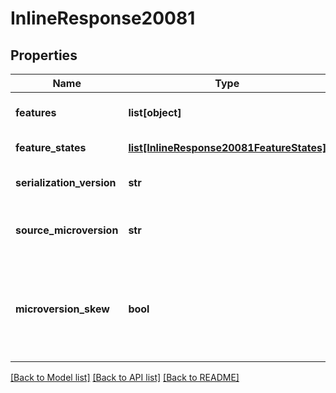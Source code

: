 # InlineResponse20081

## Properties
Name | Type | Description | Notes
------------ | ------------- | ------------- | -------------
**features** | **list[object]** | The modified features after updates have been applied | 
**feature_states** | [**list[InlineResponse20081FeatureStates]**](InlineResponse20081FeatureStates.md) | The states of the modified features | 
**serialization_version** | **str** | The version of the serialization protocol for the response | 
**source_microversion** | **str** | The document microversion from which the feature was extracted | 
**microversion_skew** | **bool** | Set to true if the part studio element had changed since the     sourceMicroversion specified on input.  Applicable only if rejectMicroversionSkew was not set to true | 

[[Back to Model list]](../README.md#documentation-for-models) [[Back to API list]](../README.md#documentation-for-api-endpoints) [[Back to README]](../README.md)


